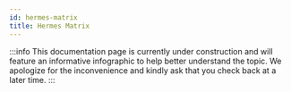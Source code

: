 ```yaml
---
id: hermes-matrix
title: Hermes Matrix
---
```


:::info
This documentation page is currently under construction and will feature an informative infographic to help better understand the topic. We apologize for the inconvenience and kindly ask that you check back at a later time.
:::
